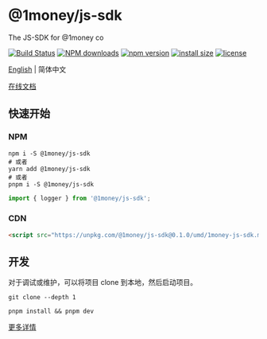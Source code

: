 # @1money/js-sdk
The JS-SDK for @1money co

[![Build Status](https://github.com/1Money-Co/1money-js-sdk/actions/workflows/cicd-npm.yml/badge.svg)](https://github.com/1Money-Co/1money-js-sdk/actions/workflows/cicd-npm.yml)
[![NPM downloads](http://img.shields.io/npm/dm/%401money%2Fjs-sdk.svg?style=flat-square)](https://www.npmjs.com/package/@1money/js-sdk)
[![npm version](https://badge.fury.io/js/%401money%2Fjs-sdk.svg)](https://badge.fury.io/js/%401money%2Fjs-sdk)
[![install size](https://packagephobia.now.sh/badge?p=%401money%2Fjs-sdk)](https://packagephobia.now.sh/result?p=%401money%2Fjs-sdk)
[![license](http://img.shields.io/npm/l/%401money%2Fjs-sdk.svg)](https://github.com/1money/tpls/blob/master/packages/js-sdk/LICENSE)

[English](./README.md) | 简体中文

[在线文档](https://fantastic-adventure-5key49y.pages.github.io/)

## 快速开始
### NPM
```shell
npm i -S @1money/js-sdk
# 或者
yarn add @1money/js-sdk
# 或者
pnpm i -S @1money/js-sdk
```

```js
import { logger } from '@1money/js-sdk';
```

### CDN
```html
<script src="https://unpkg.com/@1money/js-sdk@0.1.0/umd/1money-js-sdk.min.js"></script>
```

## 开发
对于调试或维护，可以将项目 clone 到本地，然后启动项目。

```shell
git clone --depth 1

pnpm install && pnpm dev
```

[更多详情](./DEV.zh-CN.md)
